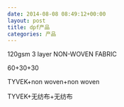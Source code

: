 ```yaml
---
date: 2014-08-08 08:49:12+00:00
layout: post
title: dpf产品
categories: 产品
---
```



120gsm 3 layer NON-WOVEN FABRIC

60+30+30

TYVEK+non woven+non woven

TYVEK+无纺布+无纺布


